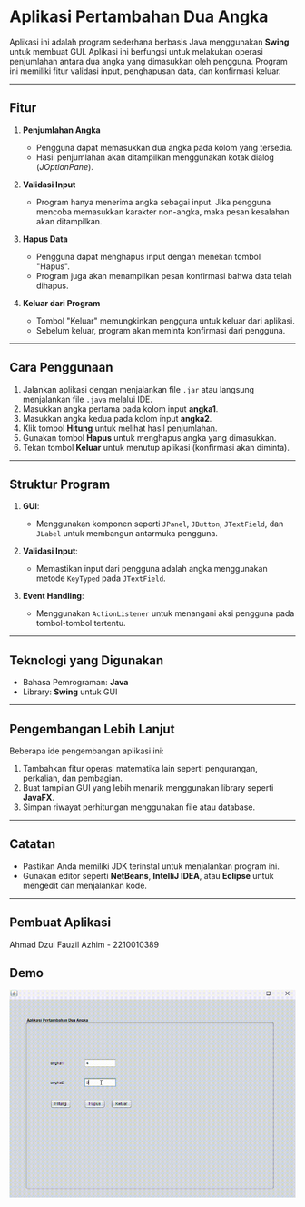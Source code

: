 # Aplikasi Pertambahan Dua Angka

Aplikasi ini adalah program sederhana berbasis Java menggunakan **Swing** untuk membuat GUI. Aplikasi ini berfungsi untuk melakukan operasi penjumlahan antara dua angka yang dimasukkan oleh pengguna. Program ini memiliki fitur validasi input, penghapusan data, dan konfirmasi keluar.

---

## Fitur
1. **Penjumlahan Angka**
   - Pengguna dapat memasukkan dua angka pada kolom yang tersedia.
   - Hasil penjumlahan akan ditampilkan menggunakan kotak dialog (*JOptionPane*).

2. **Validasi Input**
   - Program hanya menerima angka sebagai input. Jika pengguna mencoba memasukkan karakter non-angka, maka pesan kesalahan akan ditampilkan.

3. **Hapus Data**
   - Pengguna dapat menghapus input dengan menekan tombol "Hapus".
   - Program juga akan menampilkan pesan konfirmasi bahwa data telah dihapus.

4. **Keluar dari Program**
   - Tombol "Keluar" memungkinkan pengguna untuk keluar dari aplikasi.
   - Sebelum keluar, program akan meminta konfirmasi dari pengguna.

---

## Cara Penggunaan
1. Jalankan aplikasi dengan menjalankan file `.jar` atau langsung menjalankan file `.java` melalui IDE.
2. Masukkan angka pertama pada kolom input **angka1**.
3. Masukkan angka kedua pada kolom input **angka2**.
4. Klik tombol **Hitung** untuk melihat hasil penjumlahan.
5. Gunakan tombol **Hapus** untuk menghapus angka yang dimasukkan.
6. Tekan tombol **Keluar** untuk menutup aplikasi (konfirmasi akan diminta).

---

## Struktur Program
1. **GUI**:
   - Menggunakan komponen seperti `JPanel`, `JButton`, `JTextField`, dan `JLabel` untuk membangun antarmuka pengguna.

2. **Validasi Input**:
   - Memastikan input dari pengguna adalah angka menggunakan metode `KeyTyped` pada `JTextField`.

3. **Event Handling**:
   - Menggunakan `ActionListener` untuk menangani aksi pengguna pada tombol-tombol tertentu.

---

## Teknologi yang Digunakan
- Bahasa Pemrograman: **Java**
- Library: **Swing** untuk GUI

---

## Pengembangan Lebih Lanjut
Beberapa ide pengembangan aplikasi ini:
1. Tambahkan fitur operasi matematika lain seperti pengurangan, perkalian, dan pembagian.
2. Buat tampilan GUI yang lebih menarik menggunakan library seperti **JavaFX**.
3. Simpan riwayat perhitungan menggunakan file atau database.

---

## Catatan
- Pastikan Anda memiliki JDK terinstal untuk menjalankan program ini.
- Gunakan editor seperti **NetBeans**, **IntelliJ IDEA**, atau **Eclipse** untuk mengedit dan menjalankan kode.

---

## Pembuat Aplikasi
Ahmad Dzul Fauzil Azhim - 2210010389

## Demo

![App Screenshot](https://github.com/AhmadDzulFauzilAzhim/apkPertambahanDuaAngka/blob/main/img/demo%20aplikasi%20pertambahan%20dua%20angka.gif)
